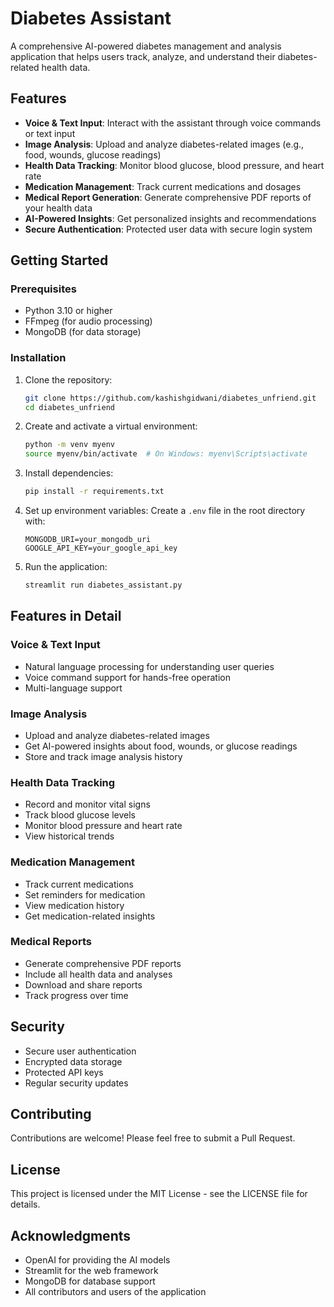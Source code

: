 # Diabetes Assistant

A comprehensive AI-powered diabetes management and analysis application that helps users track, analyze, and understand their diabetes-related health data.

## Features

- **Voice & Text Input**: Interact with the assistant through voice commands or text input
- **Image Analysis**: Upload and analyze diabetes-related images (e.g., food, wounds, glucose readings)
- **Health Data Tracking**: Monitor blood glucose, blood pressure, and heart rate
- **Medication Management**: Track current medications and dosages
- **Medical Report Generation**: Generate comprehensive PDF reports of your health data
- **AI-Powered Insights**: Get personalized insights and recommendations
- **Secure Authentication**: Protected user data with secure login system

##  Getting Started

### Prerequisites

- Python 3.10 or higher
- FFmpeg (for audio processing)
- MongoDB (for data storage)

### Installation

1. Clone the repository:
   ```bash
   git clone https://github.com/kashishgidwani/diabetes_unfriend.git
   cd diabetes_unfriend
   ```

2. Create and activate a virtual environment:
   ```bash
   python -m venv myenv
   source myenv/bin/activate  # On Windows: myenv\Scripts\activate
   ```

3. Install dependencies:
   ```bash
   pip install -r requirements.txt
   ```

4. Set up environment variables:
   Create a `.env` file in the root directory with:
   ```
   MONGODB_URI=your_mongodb_uri
   GOOGLE_API_KEY=your_google_api_key
   ```

5. Run the application:
   ```bash
   streamlit run diabetes_assistant.py
   ```

##  Features in Detail

### Voice & Text Input
- Natural language processing for understanding user queries
- Voice command support for hands-free operation
- Multi-language support

### Image Analysis
- Upload and analyze diabetes-related images
- Get AI-powered insights about food, wounds, or glucose readings
- Store and track image analysis history

### Health Data Tracking
- Record and monitor vital signs
- Track blood glucose levels
- Monitor blood pressure and heart rate
- View historical trends

### Medication Management
- Track current medications
- Set reminders for medication
- View medication history
- Get medication-related insights

### Medical Reports
- Generate comprehensive PDF reports
- Include all health data and analyses
- Download and share reports
- Track progress over time

##  Security

- Secure user authentication
- Encrypted data storage
- Protected API keys
- Regular security updates

##  Contributing

Contributions are welcome! Please feel free to submit a Pull Request.

##  License

This project is licensed under the MIT License - see the LICENSE file for details.

##  Acknowledgments

- OpenAI for providing the AI models
- Streamlit for the web framework
- MongoDB for database support
- All contributors and users of the application
